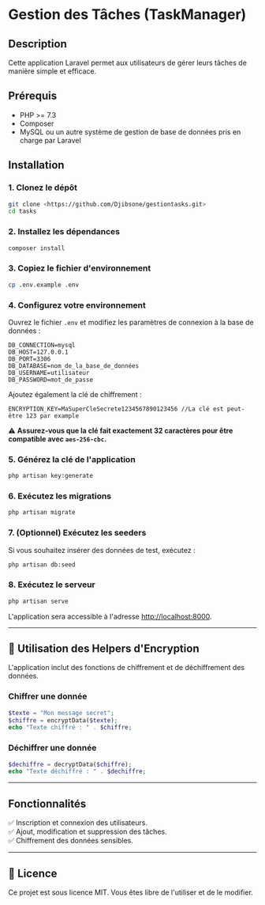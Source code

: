
# Gestion des Tâches (TaskManager)

## Description
Cette application Laravel permet aux utilisateurs de gérer leurs tâches de manière simple et efficace.

## Prérequis
- PHP >= 7.3
- Composer
- MySQL ou un autre système de gestion de base de données pris en charge par Laravel

## Installation

### 1. **Clonez le dépôt**
```bash
git clone <https://github.com/Djibsone/gestiontasks.git>
cd tasks
```

### 2. **Installez les dépendances**
```bash
composer install
```

### 3. **Copiez le fichier d'environnement**
```bash
cp .env.example .env
```

### 4. **Configurez votre environnement**
Ouvrez le fichier `.env` et modifiez les paramètres de connexion à la base de données :

```env
DB_CONNECTION=mysql
DB_HOST=127.0.0.1
DB_PORT=3306
DB_DATABASE=nom_de_la_base_de_données
DB_USERNAME=utilisateur
DB_PASSWORD=mot_de_passe
```

Ajoutez également la clé de chiffrement :
```env
ENCRYPTION_KEY=MaSuperCleSecrete1234567890123456 //La clé est peut-être 123 par example
```
⚠️ **Assurez-vous que la clé fait exactement 32 caractères pour être compatible avec `aes-256-cbc`.**

### 5. **Générez la clé de l'application**
```bash
php artisan key:generate
```

### 6. **Exécutez les migrations**
```bash
php artisan migrate
```

### 7. **(Optionnel) Exécutez les seeders**
Si vous souhaitez insérer des données de test, exécutez :
```bash
php artisan db:seed
```

### 8. **Exécutez le serveur**
```bash
php artisan serve
```
L'application sera accessible à l'adresse [http://localhost:8000](http://localhost:8000).

---

## 📌 **Utilisation des Helpers d'Encryption**
L'application inclut des fonctions de chiffrement et de déchiffrement des données.

### **Chiffrer une donnée**
```php
$texte = "Mon message secret";
$chiffre = encryptData($texte);
echo "Texte chiffré : " . $chiffre;
```

### **Déchiffrer une donnée**
```php
$dechiffre = decryptData($chiffre);
echo "Texte déchiffré : " . $dechiffre;
```

---

## Fonctionnalités
✅ Inscription et connexion des utilisateurs.  
✅ Ajout, modification et suppression des tâches.  
✅ Chiffrement des données sensibles.  

---

## 📜 Licence
Ce projet est sous licence MIT. Vous êtes libre de l'utiliser et de le modifier.
